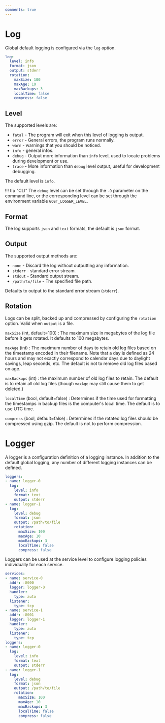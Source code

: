 ```yaml
---
comments: true
---
```


# Log

Global default logging is configured via the `log` option.

```yaml
log:
  level: info
  format: json
  output: stderr
  rotation:
    maxSize: 100
    maxAge: 10
    maxBackups: 3
    localTime: false
    compress: false
```

## Level

The supported levels are:

* `fatal` - The program will exit when this level of logging is output.
* `error` - General errors, the program runs normally.
* `warn` - warnings that you should be noticed.
* `info` - general infos.
* `debug` - Output more information than `info` level, used to locate problems during development or use.
* `trace` - More information than `debug` level output, useful for development debugging.

The default level is `info`.

!!! tip "CLI"
    The `debug` level can be set through the `-D` parameter on the command line, or the corresponding level can be set through the environment variable `GOST_LOGGER_LEVEL`.

## Format

The log supports `json` and `text` formats, the default is `json` format.

## Output

The supported output methods are:

* `none` - Discard the log without outputting any information.
* `stderr` - standard error stream.
* `stdout` - Standard output stream.
* `/path/to/file` - The specified file path.

Defaults to output to the standard error stream (`stderr`).

## Rotation

Logs can be split, backed up and compressed by configuring the `rotation` option. Valid when `output` is a file.

`maxSize` (int, default=100)
:    The maximum size in megabytes of the log file before it gets rotated. It defaults to 100 megabytes.

`maxAge` (int)
:    The maximum number of days to retain old log files based on the timestamp encoded in their filename. Note that a day is defined as 24 hours and may not exactly correspond to calendar days due to daylight savings, leap seconds, etc. The default is not to remove old log files based on age.

`maxBackups` (int)
:    the maximum number of old log files to retain. The default is to retain all old log files (though `maxAge` may still cause them to get deleted.)

`localTime` (bool, default=false)
:    Determines if the time used for formatting the timestamps in backup files is the computer's local time. The default is to use UTC time.

`compress` (bool, default=false)
:    Determines if the rotated log files should be compressed using gzip. The default is not to perform compression.

# Logger

A logger is a configuration definition of a logging instance. In addition to the default global logging, any number of different logging instances can be defined.

```yaml
loggers:
- name: logger-0
  log:
    level: info
    format: text
    output: stderr
- name: logger-1
  log:
    level: debug
    format: json
    output: /path/to/file
    rotation:
      maxSize: 100
      maxAge: 10
      maxBackups: 3
      localTime: false
      compress: false
```

Loggers can be used at the service level to configure logging policies individually for each service.

```yaml hl_lines="4 11"
services:
- name: service-0
  addr: :8000
  logger: logger-0
  handler:
    type: auto
  listener:
    type: tcp
- name: service-1
  addr: :8001
  logger: logger-1
  handler:
    type: auto
  listener:
    type: tcp
loggers:
- name: logger-0
  log:
    level: info
    format: text
    output: stderr
- name: logger-1
  log:
    level: debug
    format: json
    output: /path/to/file
    rotation:
      maxSize: 100
      maxAge: 10
      maxBackups: 3
      localTime: false
      compress: false
```